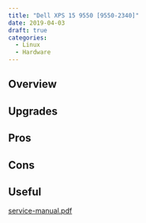 ```yaml
---
title: "Dell XPS 15 9550 [9550-2340]"
date: 2019-04-03
draft: true
categories:
  - Linux
  - Hardware
---
```


## Overview

## Upgrades

## Pros

## Cons

## Useful

[service-manual.pdf](xps-15-9550-laptop_service-manual_en-us.pdf)
